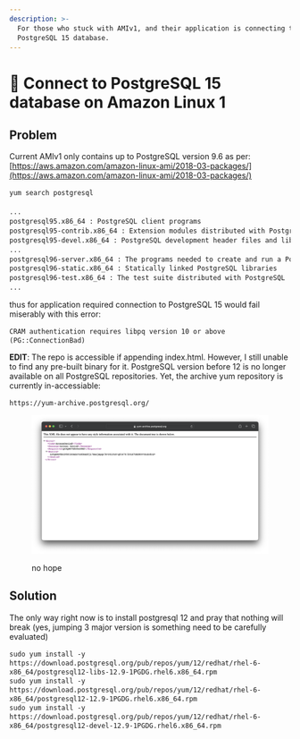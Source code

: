 ```yaml
---
description: >-
  For those who stuck with AMIv1, and their application is connecting to a
  PostgreSQL 15 database.
---
```


# 🐘 Connect to PostgreSQL 15 database on Amazon Linux 1

## Problem

Current AMIv1 only contains up to PostgreSQL version 9.6 as per: [https://aws.amazon.com/amazon-linux-ami/2018-03-packages/](https://aws.amazon.com/amazon-linux-ami/2018-03-packages/)

```bash
yum search postgresql

...
postgresql95.x86_64 : PostgreSQL client programs
postgresql95-contrib.x86_64 : Extension modules distributed with PostgreSQL
postgresql95-devel.x86_64 : PostgreSQL development header files and libraries
...
postgresql96-server.x86_64 : The programs needed to create and run a PostgreSQL server
postgresql96-static.x86_64 : Statically linked PostgreSQL libraries
postgresql96-test.x86_64 : The test suite distributed with PostgreSQL
...
```

thus for application required connection to PostgreSQL 15 would fail miserably with this error:

```
CRAM authentication requires libpq version 10 or above (PG::ConnectionBad)
```

**EDIT**: The repo is accessible if appending index.html. However, I still unable to find any pre-built binary for it. PostgreSQL version before 12 is no longer available on all PostgreSQL repositories. Yet, the archive yum repository is currently in-accessiable:

```
https://yum-archive.postgresql.org/
```

<figure><img src=".gitbook/assets/image (3).png" alt=""><figcaption><p>no hope</p></figcaption></figure>

## Solution

The only way right now is to install postgresql 12 and pray that nothing will break (yes, jumping 3 major version is something need to be carefully evaluated)

```
sudo yum install -y https://download.postgresql.org/pub/repos/yum/12/redhat/rhel-6-x86_64/postgresql12-libs-12.9-1PGDG.rhel6.x86_64.rpm
sudo yum install -y https://download.postgresql.org/pub/repos/yum/12/redhat/rhel-6-x86_64/postgresql12-12.9-1PGDG.rhel6.x86_64.rpm
sudo yum install -y https://download.postgresql.org/pub/repos/yum/12/redhat/rhel-6-x86_64/postgresql12-devel-12.9-1PGDG.rhel6.x86_64.rpm
```
